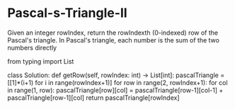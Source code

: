 # Pascal-s-Triangle-II
Given an integer rowIndex, return the rowIndexth (0-indexed) row of the Pascal's triangle.  In Pascal's triangle, each number is the sum of the two numbers directly

from typing import List

class Solution:
    def getRow(self, rowIndex: int) -> List[int]:
        pascalTriangle = [[1]*(i+1) for i in range(rowIndex+1)]
        for row in range(2, rowIndex+1):
            for col in range(1, row):
                pascalTriangle[row][col] = pascalTriangle[row-1][col-1] + pascalTriangle[row-1][col]
        return pascalTriangle[rowIndex]
